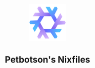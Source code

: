 <div align="center">
    <img alt="NixOS" src="assets/nixos-colorful-logo.svg" width="120px"/>
    <h1>Petbotson's Nixfiles</h1>
    </a>
</div>

